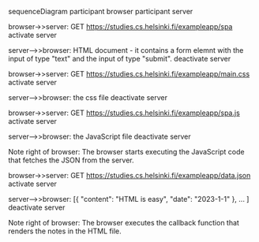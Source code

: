 sequenceDiagram
participant browser
participant server

browser->>server: GET https://studies.cs.helsinki.fi/exampleapp/spa
activate server

server-->>browser: HTML document - it contains a form elemnt with the input of type "text" and the input of type "submit".
deactivate server

browser->>server: GET https://studies.cs.helsinki.fi/exampleapp/main.css
activate server

server-->>browser: the css file
deactivate server

browser->>server: GET https://studies.cs.helsinki.fi/exampleapp/spa.js
activate server

server-->>browser: the JavaScript file
deactivate server

Note right of browser: The browser starts executing the JavaScript code that fetches the JSON from the server.

browser->>server: GET https://studies.cs.helsinki.fi/exampleapp/data.json
activate server

server-->>browser: [{ "content": "HTML is easy", "date": "2023-1-1" }, ... ]
deactivate server

Note right of browser: The browser executes the callback function that renders the notes in the HTML file.
